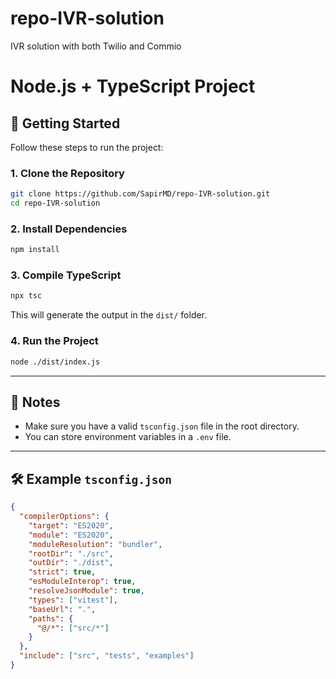 # repo-IVR-solution
 IVR solution with both Twilio and Commio


# Node.js + TypeScript Project

## 🚀 Getting Started

Follow these steps to run the project:

### 1. Clone the Repository

```bash
git clone https://github.com/SapirMD/repo-IVR-solution.git
cd repo-IVR-solution
```

### 2. Install Dependencies

```bash
npm install
```

### 3. Compile TypeScript

```bash
npx tsc
```

This will generate the output in the `dist/` folder.

### 4. Run the Project

```bash
node ./dist/index.js
```

---

## 📄 Notes

- Make sure you have a valid `tsconfig.json` file in the root directory.
- You can store environment variables in a `.env` file.

---

## 🛠 Example `tsconfig.json`

```json
{
  "compilerOptions": {
    "target": "ES2020",
    "module": "ES2020",
    "moduleResolution": "bundler",
    "rootDir": "./src",
    "outDir": "./dist",
    "strict": true,
    "esModuleInterop": true,
    "resolveJsonModule": true,
    "types": ["vitest"],
    "baseUrl": ".", 
    "paths": {
      "@/*": ["src/*"]
    }
  },
  "include": ["src", "tests", "examples"]
}

```
